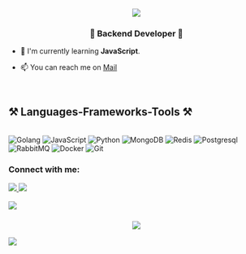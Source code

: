 <h1 align="center">
    <img src="https://readme-typing-svg.herokuapp.com/?font=Righteous&size=35&center=true&vCenter=true&width=500&height=70&duration=4000&lines=Hi+There!+👋;+I'm+Abdullah+Bagyapan!;" />
</h1>

<h3 align="center">🚀 Backend Developer 🚀</h3>

- 🌱 I'm currently learning <b>JavaScript</b>.

- 📫 You can reach me on [Mail](abdullahbagyapan@hotmail.com)

<br> 

<h2 align="left">⚒️ Languages-Frameworks-Tools ⚒️ </h2>

<div align="left">
    <br>
    <img src="https://img.shields.io/badge/GOLANG-blue?style=for-the-badge&logo=go&logoColor=white" alt="Golang">
    <img src="https://img.shields.io/badge/JAVASCRIPT-black?style=for-the-badge&logo=javascript" alt="JavaScript">
    <img src="https://img.shields.io/badge/PYTHON-3776AB?style=for-the-badge&logo=python&logoColor=white" alt="Python">
    <img src="https://img.shields.io/badge/MONDODB-darkgreen?style=for-the-badge&logo=mongodb&logoColor=white" alt="MongoDB"> 
    <img src="https://img.shields.io/badge/redis-%23DD0031.svg?&style=for-the-badge&logo=redis&logoColor=white" alt="Redis"> 
    <img src="https://img.shields.io/badge/POSTGRESQL-blue?style=for-the-badge&logo=postgresql&logoColor=white" alt="Postgresql">
    <img src="https://img.shields.io/badge/rabbitmq-%23FF6600.svg?&style=for-the-badge&logo=rabbitmq&logoColor=white" alt="RabbitMQ">
    <img src="https://img.shields.io/badge/docker-%230db7ed.svg?style=for-the-badge&amp;logo=docker&amp;logoColor=white" alt="Docker"> 
   <img src="https://img.shields.io/badge/GIT-E44C30?style=for-the-badge&logo=git&logoColor=white" alt="Git"> 
    




<h3 align="left">Connect with me:</h3>

 <div align="left"> 
  <a href="mailto:abdullahbagyapan@hotmail.com">
    <img src="https://img.shields.io/badge/Gmail-333333?style=for-the-badge&logo=gmail&logoColor=red" />
  </a>
     
  <a href="https://linkedin.com/in/abdullahbagyapan" target="_blank">
    <img src="https://img.shields.io/badge/LinkedIn-0077B5?style=for-the-badge&logo=linkedin&logoColor=white" target="_blank" />
  </a>
  
</div>

<br>
<img src="https://user-images.githubusercontent.com/73097560/115834477-dbab4500-a447-11eb-908a-139a6edaec5c.gif"> 

<h3 align="center">
    <img src="https://readme-typing-svg.herokuapp.com/?font=Righteous&size=25&center=true&vCenter=true&width=500&height=70&duration=4000&lines=Thanks+for+visiting!">
</h3>

<img src="https://user-images.githubusercontent.com/73097560/115834477-dbab4500-a447-11eb-908a-139a6edaec5c.gif"> 